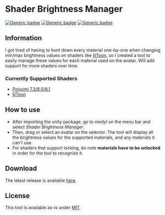# Shader Brightness Manager

[![Generic badge](https://img.shields.io/badge/Unity-2019.4.31f1-informational.svg)](https://unity3d.com/unity/whats-new/2019.4.31)
[![Generic badge](https://img.shields.io/badge/License-MIT-informational.svg)](https://github.com/medylme/ShaderBrightnessManager/blob/main/LICENSE) 
[![Generic badge](https://img.shields.io/github/release/medylme/ShaderBrightnessManager?display_name=tag&label=Release)](https://github.com/medylme/ShaderBrightnessManager/releases/latest)

## Information
I got tired of having to hunt down every material one-by-one when changing min/max brightness values on shaders like [lilToon](https://github.com/lilxyzw/lilToon), so I created a tool to easily manage these values for each material used on the avatar. Will add support for more shaders over time. 
### Currently Supported Shaders
- [Poiyomi 7.3/8.0/8.1](https://github.com/poiyomi/PoiyomiToonShader)
- [lilToon](https://github.com/lilxyzw/lilToon)

## How to use
- After importing the unity package, go to *medyl* on the menu bar and select *Shader Brightness Manager*.
- Then, drag or select an avatar on the selector. The tool will display all the brightness values for the supported materials, and any materials it can't use.
- For shaders that support locking, do note **materials have to be unlocked** in order for the tool to recognize it.

## Download
The latest release is available [here](https://github.com/medylme/ShaderBrightnessManager/releases/latest).

## License
This tool is available as-is under [MIT](https://github.com/medylme/ShaderBrightnessManager/blob/main/LICENSE).
